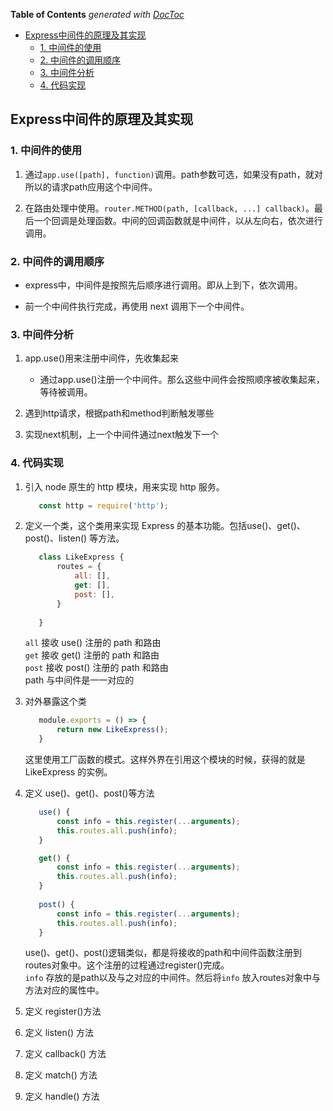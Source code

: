 <!-- START doctoc generated TOC please keep comment here to allow auto update -->
<!-- DON'T EDIT THIS SECTION, INSTEAD RE-RUN doctoc TO UPDATE -->
**Table of Contents**  *generated with [DocToc](https://github.com/thlorenz/doctoc)*

- [Express中间件的原理及其实现](#express%E4%B8%AD%E9%97%B4%E4%BB%B6%E7%9A%84%E5%8E%9F%E7%90%86%E5%8F%8A%E5%85%B6%E5%AE%9E%E7%8E%B0)
  - [1. 中间件的使用](#1-%E4%B8%AD%E9%97%B4%E4%BB%B6%E7%9A%84%E4%BD%BF%E7%94%A8)
  - [2. 中间件的调用顺序](#2-%E4%B8%AD%E9%97%B4%E4%BB%B6%E7%9A%84%E8%B0%83%E7%94%A8%E9%A1%BA%E5%BA%8F)
  - [3. 中间件分析](#3-%E4%B8%AD%E9%97%B4%E4%BB%B6%E5%88%86%E6%9E%90)
  - [4. 代码实现](#4-%E4%BB%A3%E7%A0%81%E5%AE%9E%E7%8E%B0)

<!-- END doctoc generated TOC please keep comment here to allow auto update -->

## Express中间件的原理及其实现

### 1. 中间件的使用

1. 通过`app.use([path], function)`调用。path参数可选，如果没有path，就对所以的请求path应用这个中间件。

2. 在路由处理中使用。`router.METHOD(path, [callback, ...] callback)`。最后一个回调是处理函数。中间的回调函数就是中间件，以从左向右，依次进行调用。

### 2. 中间件的调用顺序

- express中，中间件是按照先后顺序进行调用。即从上到下，依次调用。

- 前一个中间件执行完成，再使用 next 调用下一个中间件。

### 3. 中间件分析

1. app.use()用来注册中间件，先收集起来
   - 通过app.use()注册一个中间件。那么这些中间件会按照顺序被收集起来，等待被调用。

2. 遇到http请求，根据path和method判断触发哪些

3. 实现next机制，上一个中间件通过next触发下一个

### 4. 代码实现

1. 引入 node 原生的 http 模块，用来实现 http 服务。
   ```javascript
      const http = require('http');
   ```

2. 定义一个类，这个类用来实现 Express 的基本功能。包括use()、get()、post()、listen() 等方法。
   ```javascript
      class LikeExpress {
          routes = {
              all: [],
              get: [],
              post: [],
          }
          
      }
   ```
   `all` 接收 use() 注册的 path 和路由  
   `get` 接收 get() 注册的 path 和路由  
   `post` 接收 post() 注册的 path 和路由  
   path 与中间件是一一对应的
   
3. 对外暴露这个类
   ```javascript
      module.exports = () => {
          return new LikeExpress();
      }
   ```
   这里使用工厂函数的模式。这样外界在引用这个模块的时候，获得的就是 LikeExpress 的实例。

4. 定义 use()、get()、post()等方法
   ```javascript
      use() {
          const info = this.register(...arguments);
          this.routes.all.push(info);
      }
   
      get() {
          const info = this.register(...arguments);
          this.routes.all.push(info);
      }
      
      post() {
          const info = this.register(...arguments);
          this.routes.all.push(info);
      }
   ```
   use()、get()、post()逻辑类似，都是将接收的path和中间件函数注册到routes对象中。这个注册的过程通过register()完成。  
   `info` 存放的是path以及与之对应的中间件。然后将`info` 放入routes对象中与方法对应的属性中。
   


5. 定义 register()方法

6. 定义 listen() 方法

7. 定义 callback() 方法

8. 定义 match() 方法

9. 定义 handle() 方法

